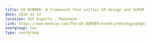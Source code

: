 ```yaml
---
title: UX BURNER- A Framework that unifies UX design and SCRUM
date: 2018-12-12
location: VSF Experts , Mannheim
link: https://www.meetup.com/The-UX-BURNER/events/mmztkqyxqbqb/
usergroup: lux
type: usergroup
---
```

